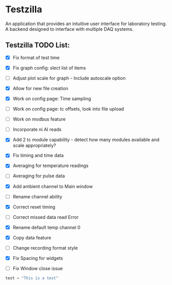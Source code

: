 # Testzilla
An application that provides an intuitive user interface for laboratory testing. A backend designed to interface with multiple DAQ systems.

## Testzilla TODO List:
- [x] Fix format of test time
- [x] Fix graph config: slect list of items
- [ ] Adjust plot scale for graph - Include autoscale option
- [x] Allow for new file creation
- [x] Work on config page: Time sampling
- [ ] Work on config page: tc offsets, look into file upload
- [ ] Work on modbus feature
- [ ] Incorporate ni AI reads
- [x] Add 2 tc module capability - detect how many modules available and scale appropriately?
- [x] Fix timing and time data
- [x] Averaging for temperature readings 
- [ ] Averaging for pulse data
- [x] Add ambient channel to Main window
- [ ] Rename channel ability
- [x] Correct reset timing
- [ ] Correct missed data read Error
- [x] Rename default temp channel 0
- [x] Copy data feature
- [ ] Change recording format style
- [x] Fix Spacing for widgets
- [ ] Fix Window close issue


```python
test = "This is a test"
```


